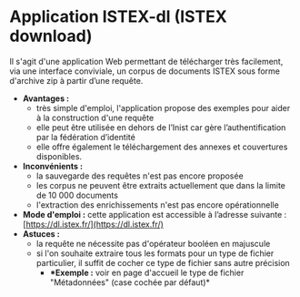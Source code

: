 # Application ISTEX-dl \(ISTEX download\)

Il s'agit d'une application Web permettant de télécharger très facilement, via une interface conviviale, un corpus de documents ISTEX sous forme d'archive zip à partir d’une requête.

* **Avantages :**
  * très simple d'emploi, l'application propose des exemples pour aider à la construction d'une requête 
  * elle peut être utilisée en dehors de l’Inist car gère l’authentification par la fédération d’identité 
  * elle offre également le téléchargement des annexes et couvertures disponibles.
* **Inconvénients :**
  * la sauvegarde des requêtes n'est pas encore proposée
  * les corpus ne peuvent être extraits actuellement que dans la limite de 10 000 documents
  * l'extraction des enrichissements n'est pas encore opérationnelle
* **Mode d'emploi :** cette application est accessible à l’adresse suivante : [https://dl.istex.fr/](https://dl.istex.fr/) 
* **Astuces :** 
  * la requête ne nécessite pas d'opérateur booléen en majuscule
  * si l'on souhaite extraire tous les formats pour un type de fichier particulier, il suffit de cocher ce type de fichier sans autre précision
    * **\*Exemple :** voir en page d'accueil le type de fichier "Métadonnées" \(case cochée par défaut\)\*




